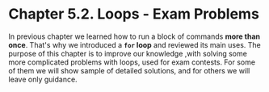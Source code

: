 # Chapter 5.2. Loops - Exam Problems

In previous chapter we learned how to run a block of commands **more than once**. That's why we introduced a **`for` loop** and reviewed its main uses. The purpose of this chapter is to improve our knowledge ,with solving some more complicated problems with loops, used for exam contests. For some of them we will show sample of detailed solutions, and for others we will leave only guidance.
